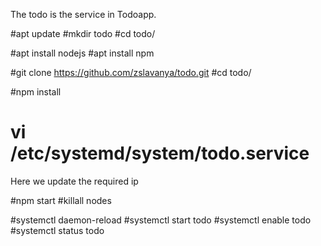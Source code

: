 The todo is the service in Todoapp.

#apt update
#mkdir todo
#cd todo/

#apt install nodejs
#apt install npm

#git clone https://github.com/zslavanya/todo.git
#cd todo/

#npm install
# vi /etc/systemd/system/todo.service
Here we update the required ip

#npm start 
#killall nodes

#systemctl daemon-reload
#systemctl start todo
#systemctl enable todo
#systemctl status todo


